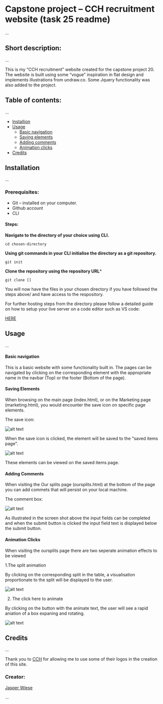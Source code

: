 # Capstone project – CCH recruitment website (task 25 readme) 

...

## Short description: 
...

This is my “CCH recruitment” website created for the capstone project 20. The website is built using some “vogue” inspiration in flat design and implements illustrations from undraw.co. Some Jquery functionality was also added to the project.

## Table of contents:
...

* [Installion](https://github.com/Jaswiese/capstoneProject20/blob/main/README.md#installation) 
* [Usage](https://github.com/Jaswiese/capstoneProject20#usage)
  * [Basic navigation](https://github.com/Jaswiese/capstoneProject20#basic-navigation)
  * [Saving elements](https://github.com/Jaswiese/capstoneProject20#saving-elements)
  * [Adding comments](https://github.com/Jaswiese/capstoneProject20#adding-comments)
  * [Animation clicks](https://github.com/Jaswiese/capstoneProject20#animation-clicks)
* [Credits](https://github.com/Jaswiese/capstoneProject20#usage) 

## Installation
...

 ### Prerequisites:
  * Git – installed on your computer. 
  * Github account 
  * CLI 
  
  #### Steps: 
  
  **Navigate to the directory of your choice using CLI.** 
  
  ```
  cd chosen-directory
  
  ```
  **Using git commands in your CLI initialise the directory as a git repository.**
  
  ```
  git init
  
  ```
  
  **Clone the repository using the repository URL*** 
  
  ```
  git clone []
  
  ```
  
  
  You will now have the files in your chosen directory if you have followed the steps above/ and have access to the respository.
  
  For further hosting steps from the directory please follow a detailed guide on how to setup your live server on a code editor such as VS code:
  
  [HERE](https://www.youtube.com/watch?v=_wue59ldqMg)
  


## Usage
...

#### Basic navigation

This is a basic website with some functionality built in. 
The pages can be navigated by clicking on the corresponding element with the appropriate name in the navbar (Top) or the footer (Bottom of the page).

#### Saving Elements

When browsing on the main page (index.html), or on the Marketing page (marketing.html), you would encounter the save icon on specific page elements.

The save icon: 

![alt text](https://github.com/Jaswiese/capstoneProject20/blob/main/readmeshots/save%20icon.png "save icon")

When the save icon is clicked, the element will be saved to the "saved items page". 

![alt text](https://github.com/Jaswiese/capstoneProject20/blob/main/readmeshots/saved%20items.png "Saved items")

These elements can be viewed on the saved items page.

#### Adding Comments

When visiting the Our splits page (oursplits.html) at the bottom of the page you can add commets that will persist on your local machine. 

The comment box:

![alt text](https://github.com/Jaswiese/capstoneProject20/blob/main/readmeshots/comment%20box.png "comment box")

As illustrated in the screen shot above the input fields can be completed and when the submit button is clicked the input field text is displayed below the submit button.


#### Animation Clicks 

When visiting the oursplits page there are two seperate animation effects to be viewed 

1.The split animation

By clicking on the corresponding split in the table, a visualisation proportionate to the split will be displayed to the user.

![alt text](https://github.com/Jaswiese/capstoneProject20/blob/main/readmeshots/split%20animation.png "split animation")

2. The click here to animate 

By clicking on the button with the animate text, the user will see a rapid aniation of a box expaning and rotating. 

![alt text](https://github.com/Jaswiese/capstoneProject20/blob/main/readmeshots/animate%20button.png "animate button")


## Credits
...

Thank you to [CCH](https://www.cch.co.za/) for allowing me to use some of their logos in the creation of this site. 

### Creator:


[Jasper Wiese](http://github.com/jaswiese)

...
